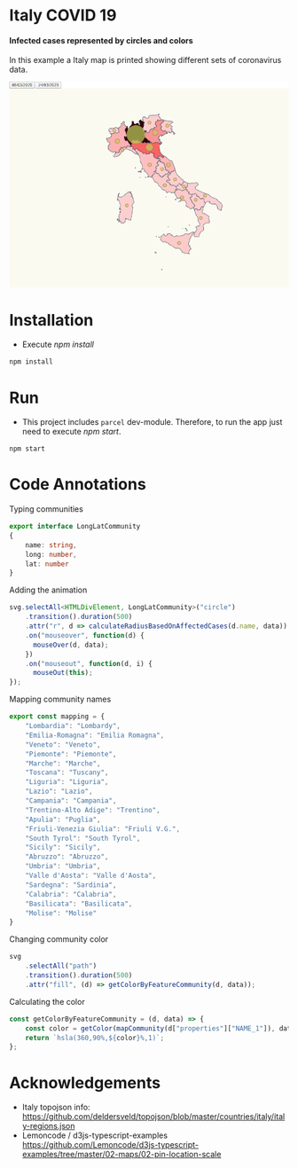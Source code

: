 # Italy COVID 19 
#### Infected cases represented by circles and colors

In this example a Italy map is printed showing different sets of coronavirus data.    

![map affected coronavirus](./content/chart.png "affected coronavirus")

# Installation

- Execute _npm install_

```bash
npm install
```

# Run

- This project includes `parcel` dev-module. Therefore, to run the app just need to execute _npm start_. 

```bash
npm start
```

# Code Annotations

Typing communities
```typescript
export interface LongLatCommunity
{
    name: string,
    long: number,
    lat: number
}
```
Adding the animation
```typescript
svg.selectAll<HTMLDivElement, LongLatCommunity>("circle")
    .transition().duration(500)
    .attr("r", d => calculateRadiusBasedOnAffectedCases(d.name, data))
    .on("mouseover", function(d) {
      mouseOver(d, data);
    })
    .on("mouseout", function(d, i) {
      mouseOut(this);
});
```
Mapping community names
```typescript
export const mapping = {
    "Lombardia": "Lombardy",
    "Emilia-Romagna": "Emilia Romagna",
    "Veneto": "Veneto",
    "Piemonte": "Piemonte",
    "Marche": "Marche",
    "Toscana": "Tuscany",
    "Liguria": "Liguria",
    "Lazio": "Lazio",
    "Campania": "Campania",
    "Trentino-Alto Adige": "Trentino",
    "Apulia": "Puglia",
    "Friuli-Venezia Giulia": "Friuli V.G.",
    "South Tyrol": "South Tyrol",
    "Sicily": "Sicily",
    "Abruzzo": "Abruzzo",
    "Umbria": "Umbria",
    "Valle d'Aosta": "Valle d'Aosta",
    "Sardegna": "Sardinia",
    "Calabria": "Calabria",
    "Basilicata": "Basilicata",
    "Molise": "Molise" 
}
```
Changing community color
```typescript
svg
    .selectAll("path")
    .transition().duration(500)
    .attr("fill", (d) => getColorByFeatureCommunity(d, data));
```
Calculating the color
```typescript
const getColorByFeatureCommunity = (d, data) => {
    const color = getColor(mapCommunity(d["properties"]["NAME_1"]), data);
    return `hsla(360,90%,${color}%,1)`;
};
```

# Acknowledgements

- Italy topojson info: <br>
https://github.com/deldersveld/topojson/blob/master/countries/italy/italy-regions.json
- Lemoncode / d3js-typescript-examples <br>
https://github.com/Lemoncode/d3js-typescript-examples/tree/master/02-maps/02-pin-location-scale